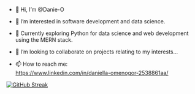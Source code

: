 - 👋 Hi, I’m @Danie-O
- 👀 I’m interested in software development and data science.
- 🌱 Currently exploring Python for data science and web development using the MERN stack.
- 🌱 I’m looking to collaborate on projects relating to my interests...


- 📫 How to reach me:  
     <https://www.linkedin.com/in/daniella-omenogor-2538861aa/>

[![GitHub Streak](http://github-readme-streak-stats.herokuapp.com?user=Danie-O&theme=highcontrast&border_radius=5.4)](https://git.io/streak-stats)
<!---
Danie-O/Danie-O is a ✨ special ✨ repository because its `README.md` (this file) appears on your GitHub profile.
You can click the Preview link to take a look at your changes.
--->
